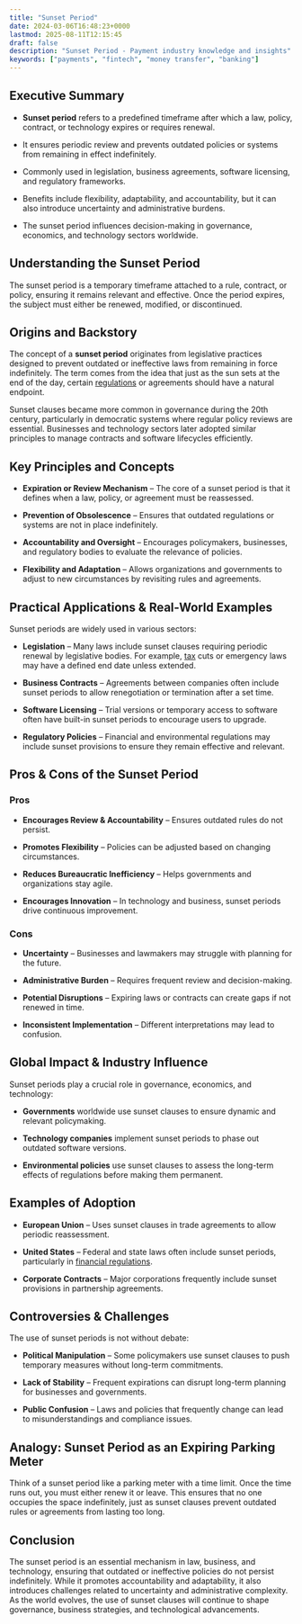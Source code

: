 ```yaml
---
title: "Sunset Period"
date: 2024-03-06T16:48:23+0000
lastmod: 2025-08-11T12:15:45
draft: false
description: "Sunset Period - Payment industry knowledge and insights"
keywords: ["payments", "fintech", "money transfer", "banking"]
---
```


## Executive Summary

- **Sunset period** refers to a predefined timeframe after which a law, policy, contract, or technology expires or requires renewal.

- It ensures periodic review and prevents outdated policies or systems from remaining in effect indefinitely.

- Commonly used in legislation, business agreements, software licensing, and regulatory frameworks.

- Benefits include flexibility, adaptability, and accountability, but it can also introduce uncertainty and administrative burdens.

- The sunset period influences decision-making in governance, economics, and technology sectors worldwide.

## Understanding the Sunset Period

The sunset period is a temporary timeframe attached to a rule, contract, or policy, ensuring it remains relevant and effective. Once the period expires, the subject must either be renewed, modified, or discontinued.

## Origins and Backstory 

The concept of a **sunset period** originates from legislative practices designed to prevent outdated or ineffective laws from remaining in force indefinitely. The term comes from the idea that just as the sun sets at the end of the day, certain [regulations](https://faisalkhanllc.xyz/resources/payments-wiki/r/regulatory-enforcement/) or agreements should have a natural endpoint.

Sunset clauses became more common in governance during the 20th century, particularly in democratic systems where regular policy reviews are essential. Businesses and technology sectors later adopted similar principles to manage contracts and software lifecycles efficiently.

## Key Principles and Concepts

- **Expiration or Review Mechanism** – The core of a sunset period is that it defines when a law, policy, or agreement must be reassessed.

- **Prevention of Obsolescence** – Ensures that outdated regulations or systems are not in place indefinitely.

- **Accountability and Oversight** – Encourages policymakers, businesses, and regulatory bodies to evaluate the relevance of policies.

- **Flexibility and Adaptation** – Allows organizations and governments to adjust to new circumstances by revisiting rules and agreements.

## Practical Applications & Real-World Examples

Sunset periods are widely used in various sectors:

- **Legislation** – Many laws include sunset clauses requiring periodic renewal by legislative bodies. For example, [tax](https://faisalkhanllc.xyz/resources/payments-wiki/t/taxes/) cuts or emergency laws may have a defined end date unless extended.

- **Business Contracts** – Agreements between companies often include sunset periods to allow renegotiation or termination after a set time.

- **Software Licensing** – Trial versions or temporary access to software often have built-in sunset periods to encourage users to upgrade.

- **Regulatory Policies** – Financial and environmental regulations may include sunset provisions to ensure they remain effective and relevant.

## Pros & Cons of the Sunset Period

### Pros

- **Encourages Review & Accountability** – Ensures outdated rules do not persist.

- **Promotes Flexibility** – Policies can be adjusted based on changing circumstances.

- **Reduces Bureaucratic Inefficiency** – Helps governments and organizations stay agile.

- **Encourages Innovation** – In technology and business, sunset periods drive continuous improvement.

### Cons

- **Uncertainty** – Businesses and lawmakers may struggle with planning for the future.

- **Administrative Burden** – Requires frequent review and decision-making.

- **Potential Disruptions** – Expiring laws or contracts can create gaps if not renewed in time.

- **Inconsistent Implementation** – Different interpretations may lead to confusion.

## Global Impact & Industry Influence

Sunset periods play a crucial role in governance, economics, and technology:

- **Governments** worldwide use sunset clauses to ensure dynamic and relevant policymaking.

- **Technology companies** implement sunset periods to phase out outdated software versions.

- **Environmental policies** use sunset clauses to assess the long-term effects of regulations before making them permanent.

## Examples of Adoption

- **European Union** – Uses sunset clauses in trade agreements to allow periodic reassessment.

- **United States** – Federal and state laws often include sunset periods, particularly in [financial regulations](https://faisalkhanllc.xyz/resources/payments-wiki/f/financial-regulator/).

- **Corporate Contracts** – Major corporations frequently include sunset provisions in partnership agreements.

## Controversies & Challenges

The use of sunset periods is not without debate:

- **Political Manipulation** – Some policymakers use sunset clauses to push temporary measures without long-term commitments.

- **Lack of Stability** – Frequent expirations can disrupt long-term planning for businesses and governments.

- **Public Confusion** – Laws and policies that frequently change can lead to misunderstandings and compliance issues.

## Analogy: Sunset Period as an Expiring Parking Meter

Think of a sunset period like a parking meter with a time limit. Once the time runs out, you must either renew it or leave. This ensures that no one occupies the space indefinitely, just as sunset clauses prevent outdated rules or agreements from lasting too long.

## Conclusion

The sunset period is an essential mechanism in law, business, and technology, ensuring that outdated or ineffective policies do not persist indefinitely. While it promotes accountability and adaptability, it also introduces challenges related to uncertainty and administrative complexity. As the world evolves, the use of sunset clauses will continue to shape governance, business strategies, and technological advancements.